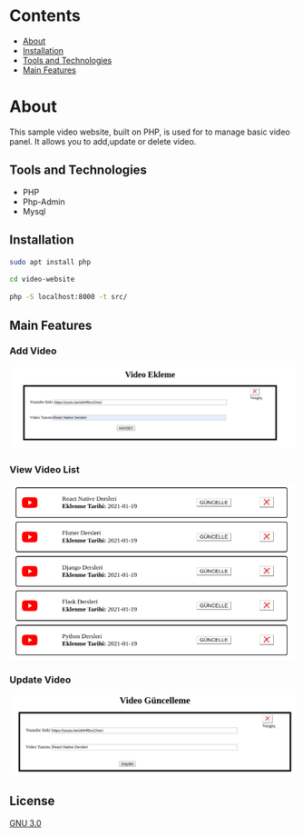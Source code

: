 # Contents
* [About](#about)
* [Installation](#installation)
* [Tools and Technologies](#tools-and-technologies)
* [Main Features](#main-features)


# About

This sample video website, built on PHP, is used for to manage basic video panel. It allows you to add,update or delete video.

## Tools and Technologies

* PHP
* Php-Admin
* Mysql

## Installation

```bash
sudo apt install php
```

```bash
cd video-website
```

```bash
php -S localhost:8000 -t src/
```

## Main Features


### Add Video

![Add Video](./assets/gitImages/addvideo.png)

### View Video List

![View Videos](./assets/gitImages/viewvideos.png)

### Update Video

![Update Video](./assets/gitImages/updatevideo.png)

## License
[GNU 3.0](https://github.com/omeraydemirr/tour-api/blob/c2638bb33e018fab441d078f2a95d4baab905b64/LICENSE)
